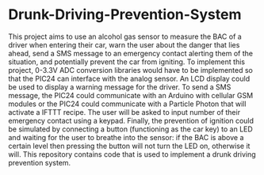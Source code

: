 # Drunk-Driving-Prevention-System
This project aims to use an alcohol gas sensor to measure the BAC of a driver when entering their car, warn the user about the danger that lies ahead, send a SMS message to an emergency contact alerting them of the situation, and potentially prevent the car from igniting. To implement this project, 0-3.3V ADC conversion libraries would have to be implemented so that the PIC24 can interface with the analog sensor. An LCD display could be used to display a warning message for the driver. To send a SMS message, the PIC24 could communicate with an Arduino with cellular GSM modules or the PIC24 could communicate with a Particle Photon that will activate a IFTTT recipe. The user will be asked to input number of their emergency contact using a keypad. Finally, the prevention of ignition could be simulated by connecting a button (functioning as the car key) to an LED and waiting for the user to breathe into the sensor: if the BAC is above a certain level then pressing the button will not turn the LED on, otherwise it will. This repository contains code that is used to implement a drunk driving prevention system. 
